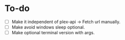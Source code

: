 # To-do

- [ ] Make it independent of plex-api -> Fetch url manually.
- [ ] Make avoid windows sleep optional.
- [ ] Make optional terminal version with args.
